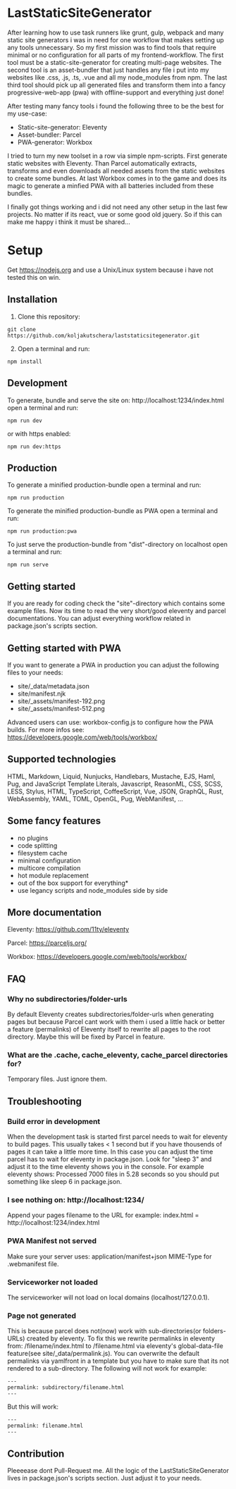 # LastStaticSiteGenerator

After learning how to use task runners like grunt, gulp, webpack and many static site generators i was in need for one workflow that makes setting up any tools unnecessary. So my first mission was to find tools that require minimal or no configuration for all parts of my frontend-workflow. The first tool must be a static-site-generator for creating multi-page websites. The second tool is an asset-bundler that just handles any file i put into my websites like .css, .js, .ts, .vue and all my node_modules from npm. The last third tool should pick up all generated files and transform them into a fancy progressive-web-app (pwa) with offline-support and everything just done!

After testing many fancy tools i found the following three to be the best for my use-case:

* Static-site-generator: Eleventy
* Asset-bundler: Parcel
* PWA-generator: Workbox

I tried to turn my new toolset in a row via simple npm-scripts. First generate static websites with Eleventy. Than Parcel automatically extracts, transforms and even downloads all needed assets from the static websites to create some bundles. At last Workbox comes in to the game and does its magic to generate a minfied PWA with all batteries included from these bundles.

I finally got things working and i did not need any other setup in the last few projects. No matter if its react, vue or some good old jquery. So if this can make me happy i think it must be shared...

# Setup

Get https://nodejs.org and use a Unix/Linux system because i have not tested this on win.

## Installation

1. Clone this repository:

```
git clone https://github.com/koljakutschera/laststaticsitegenerator.git
```

2. Open a terminal and run:

```
npm install
```

## Development

To generate, bundle and serve the site on: http://localhost:1234/index.html open a terminal and run:

```
npm run dev
```

or with https enabled:

```
npm run dev:https
```

## Production

To generate a minified production-bundle open a terminal and run:

```
npm run production
```

To generate the minified production-bundle as PWA open a terminal and run:

```
npm run production:pwa
```

To just serve the production-bundle from "dist"-directory on localhost open a terminal and run:

```
npm run serve
```

## Getting started

If you are ready for coding check the "site"-directory which contains some example files. Now its time to read the very short/good eleventy and parcel documentations. You can adjust everything workflow related in package.json's scripts section.

## Getting started with PWA

If you want to generate a PWA in production you can adjust the following files to your needs:

- site/\_data/metadata.json
- site/manifest.njk
- site/_assets/manifest-192.png
- site/_assets/manifest-512.png

Advanced users can use: workbox-config.js to configure how the PWA builds. For more infos see: https://developers.google.com/web/tools/workbox/

## Supported technologies

HTML, Markdown, Liquid, Nunjucks, Handlebars, Mustache, EJS, Haml, Pug, and JavaScript Template Literals, Javascript, ReasonML, CSS, SCSS, LESS, Stylus, HTML, TypeScript, CoffeeScript, Vue, JSON, GraphQL, Rust, WebAssembly, YAML, TOML, OpenGL, Pug, WebManifest, ...

## Some fancy features

* no plugins
* code splitting
* filesystem cache
* minimal configuration
* multicore compilation
* hot module replacement
* out of the box support for everything*
* use legancy scripts and node_modules side by side

## More documentation

Eleventy: https://github.com/11ty/eleventy

Parcel: https://parceljs.org/

Workbox: https://developers.google.com/web/tools/workbox/

## FAQ

### Why no subdirectories/folder-urls

By default Eleventy creates subdirectories/folder-urls when generating pages but because Parcel cant work with them i used a little hack or better a feature (permalinks) of Eleventy itself to rewrite all pages to the root directory. Maybe this will be fixed by Parcel in feature.

### What are the .cache, cache_eleventy, cache_parcel directories for?

Temporary files. Just ignore them.

## Troubleshooting

### Build error in development

When the development task is started first parcel needs to wait for eleventy to build  pages. This usually takes < 1 second but if you have thousends of pages it can take a little more time. In this case you can adjust the time parcel has to wait for eleventy in package.json. Look for "sleep 3" and adjust it to the time eleventy shows you in the console. For example eleventy shows: Processed 7000 files in 5.28 seconds so you should put something like sleep 6 in package.json.

### I see nothing on: http://localhost:1234/

Append your pages filename to the URL for example: index.html = http://localhost:1234/index.html

### PWA Manifest not served

Make sure your server uses: application/manifest+json MIME-Type for .webmanifest file.

### Serviceworker not loaded

The serviceworker will not load on local domains (localhost/127.0.0.1).

### Page not generated

This is because parcel does not(now) work with sub-directories(or folders-URLs) created by eleventy. To fix this we rewrite permalinks in eleventy from: /filename/index.html to /filename.html via eleventy's global-data-file feature(see site/\_data/permalink.js). You can overwrite the default permalinks via yamlfront in a template but you have to make sure that its not rendered to a sub-directory. The following will not work for example:

```
---
permalink: subdirectory/filename.html
---
```

But this will work:

```
---
permalink: filename.html
---
```

## Contribution

Pleeeease dont Pull-Request me. All the logic of the LastStaticSiteGenerator lives in package.json's scripts section. Just adjust it to your needs.
